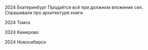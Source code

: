 2024 Екатеринбург
Продаётся всё при должном вложение сил. 
Спрашивали про архитектуре книги

2024 Томск

2024 Кемерово

2024 Новосибирск